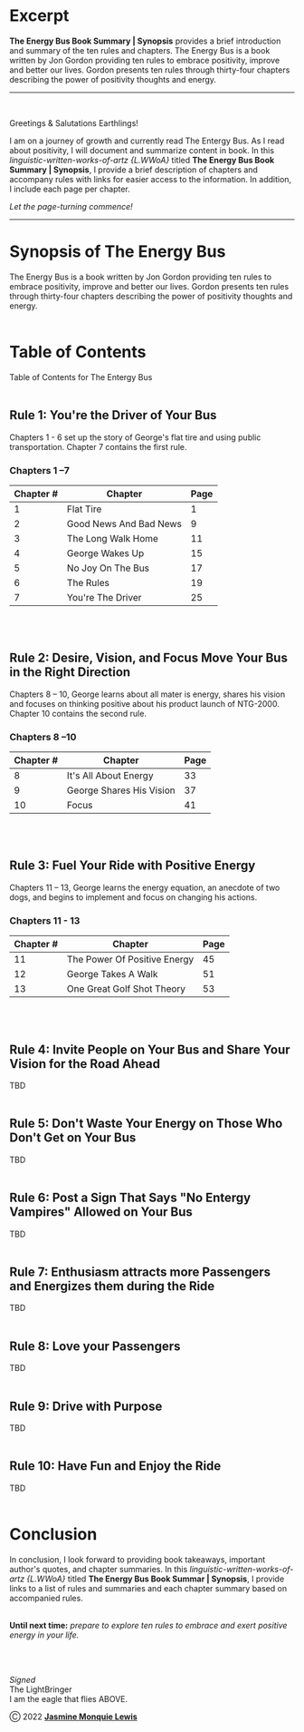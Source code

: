 # Excerpt 

**The Energy Bus Book Summary | Synopsis**  provides a brief introduction and summary of the ten rules and chapters. The Energy Bus is a book written by Jon Gordon providing ten rules to embrace positivity, improve and better our lives. Gordon presents ten rules through thirty-four chapters describing the power of positivity thoughts and energy.

---
<br/> 

Greetings & Salutations Earthlings! 
<br/> 

I am on a journey of growth and currently read The Entergy Bus. As I read about positivity, I will document  and summarize content in book.  In this *linguistic-written-works-of-artz {L.WWoA}* titled **The Energy Bus Book Summary | Synopsis**, I provide a brief description of chapters and accompany rules with links for easier access to the information. In addition, I include each page per chapter. 
<br/> 

*Let the page-turning commence!* 

---

# Synopsis of The Energy Bus 
The Energy Bus is a book written by Jon Gordon providing ten rules to embrace positivity, improve and better our lives. Gordon presents ten rules through thirty-four chapters describing the power of positivity thoughts and energy. 
<br/> 
<br/> 

 
# Table of Contents 
Table of Contents for The Entergy Bus 
<br/> 
<br/> 


## Rule 1: You're the Driver of Your Bus 
Chapters 1 - 6 set up the story of George's flat tire and using public transportation. Chapter 7 contains the first rule.
<br/> 

### Chapters 1 –7 
|  Chapter # | Chapter | Page |
| --------------- | --------------- | --------------- |
|  1 | Flat Tire | 1 |
| 2  | Good News And Bad News | 9 |
| 3 | The Long Walk Home  | 11 |
| 4 | George Wakes Up  | 15 |
| 5 | No Joy On The Bus  | 17 |
| 6 | The Rules | 19 |
| 7 | You're The Driver | 25 |

<br/> 
<br/> 

## Rule 2: Desire, Vision, and Focus Move Your Bus in the Right Direction
Chapters 8 – 10, George learns about all mater is energy, shares his vision and focuses on thinking positive about his product launch of NTG-2000. Chapter 10 contains the second rule.
<br/> 

### Chapters 8 –10 
|  Chapter # | Chapter | Page |
| --------------- | --------------- | --------------- |
| 8 | It's All About Energy | 33 |
| 9 | George Shares His Vision | 37 |
| 10 | Focus | 41 |

<br/> 
<br/>  

## Rule 3: Fuel Your Ride with Positive Energy
Chapters 11 – 13,  George learns the energy equation, an anecdote of two dogs, and begins to implement and focus on changing his actions.
<br/>

### Chapters 11 - 13
|  Chapter # | Chapter | Page |
| --------------- | --------------- | --------------- |
| 11 | The Power Of Positive Energy | 45 |
| 12 | George Takes A Walk | 51 |
| 13 | One Great Golf Shot Theory | 53 |
 
<br/>
<br/>  

## Rule 4: Invite People on Your Bus and Share Your Vision for the Road Ahead
TBD
<br/>
<br/> 

## Rule 5: Don't Waste Your Energy on Those Who Don't Get on Your Bus
TBD
<br/>
<br/> 

## Rule 6: Post a Sign That Says "No Entergy Vampires" Allowed on Your Bus
TBD
<br/>
<br/>

## Rule 7: Enthusiasm attracts more Passengers and Energizes them during the Ride
TBD
<br/> 
<br/>

## Rule 8: Love your Passengers
TBD 
<br/> 
<br/>

## Rule 9: Drive with Purpose
TBD 
<br/> 
<br/>

## Rule 10: Have Fun and Enjoy the Ride
TBD 
<br/> 
<br/>

# Conclusion 

In conclusion, I look forward to providing book takeaways, important author's quotes, and chapter summaries.  In this *linguistic-written-works-of-artz {L.WWoA}* titled **The Energy Bus Book Summar | Synopsis**, I provide links to a list of rules and summaries and each chapter summary based on accompanied rules. 
<br/> 
<br/> 

**Until next time:**  *prepare to explore ten rules to embrace and exert positive energy in your life.* 

<br/> 
<br/>

*Signed*<br/> 
The LightBringer<br/> 
I am the eagle that flies ABOVE. 
<br/> 


Ⓒ 2022 [**Jasmine Monquie Lewis**]( https://jasminemonquie.tech/) 
